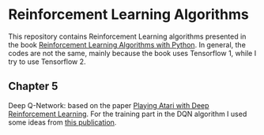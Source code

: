 # Reinforcement Learning Algorithms

This repository contains Reinforcement Learning algorithms presented in the book [Reinforcement Learning Algorithms with Python](https://github.com/PacktPublishing/Reinforcement-Learning-Algorithms-with-Python).
In general, the codes are not the same, mainly because the book uses Tensorflow 1, while I try to use Tensorflow 2.

## Chapter 5

Deep Q-Network: based on the paper [Playing Atari with Deep Reinforcement Learning](https://arxiv.org/pdf/1312.5602.pdf?source=post_page---------------------------). For the training part in the DQN algorithm I used some ideas from [this publication](https://medium.com/analytics-vidhya/building-a-powerful-dqn-in-tensorflow-2-0-explanation-tutorial-d48ea8f3177a).
